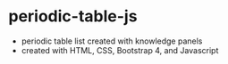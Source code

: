 # periodic-table-js
- periodic table list created with knowledge panels 
- created with HTML, CSS, Bootstrap 4, and Javascript
